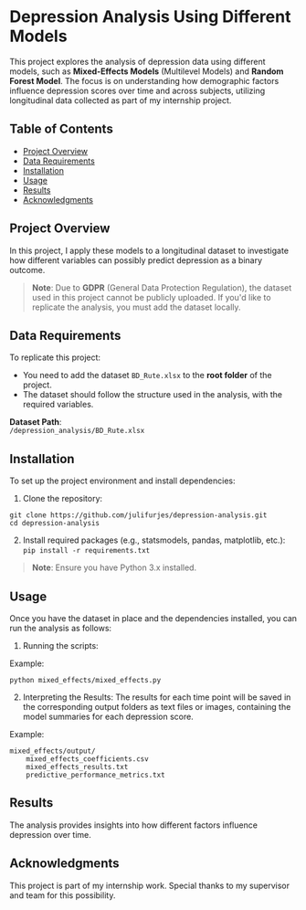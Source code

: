 # **Depression Analysis Using Different Models**

This project explores the analysis of depression data using different models, such as **Mixed-Effects Models** (Multilevel Models) and **Random Forest Model**. The focus is on understanding how demographic factors influence depression scores over time and across subjects, utilizing longitudinal data collected as part of my internship project.

## **Table of Contents**

- [Project Overview](#project-overview)
- [Data Requirements](#data-requirements)
- [Installation](#installation)
- [Usage](#usage)
- [Results](#results)
- [Acknowledgments](#acknowledgments)

## **Project Overview**

In this project, I apply these models to a longitudinal dataset to investigate how different variables can possibly predict depression as a binary outcome.

> **Note**: Due to **GDPR** (General Data Protection Regulation), the dataset used in this project cannot be publicly uploaded. If you'd like to replicate the analysis, you must add the dataset locally.

## **Data Requirements**

To replicate this project:
- You need to add the dataset `BD_Rute.xlsx` to the **root folder** of the project.
- The dataset should follow the structure used in the analysis, with the required variables.

**Dataset Path**:  
```/depression_analysis/BD_Rute.xlsx```

## **Installation**

To set up the project environment and install dependencies:

1. Clone the repository:
```
git clone https://github.com/julifurjes/depression-analysis.git
cd depression-analysis
```

2. Install required packages (e.g., statsmodels, pandas, matplotlib, etc.):
```pip install -r requirements.txt```

> **Note**: Ensure you have Python 3.x installed.

## **Usage**

Once you have the dataset in place and the dependencies installed, you can run the analysis as follows:

1. Running the scripts:

Example:

```python mixed_effects/mixed_effects.py```

2. Interpreting the Results:
The results for each time point will be saved in the corresponding output folders as text files or images, containing the model summaries for each depression score.

Example:
```
mixed_effects/output/
    mixed_effects_coefficients.csv
    mixed_effects_results.txt
    predictive_performance_metrics.txt
```

## **Results**

The analysis provides insights into how different factors influence depression over time.

## **Acknowledgments**

This project is part of my internship work. Special thanks to my supervisor and team for this possibility.